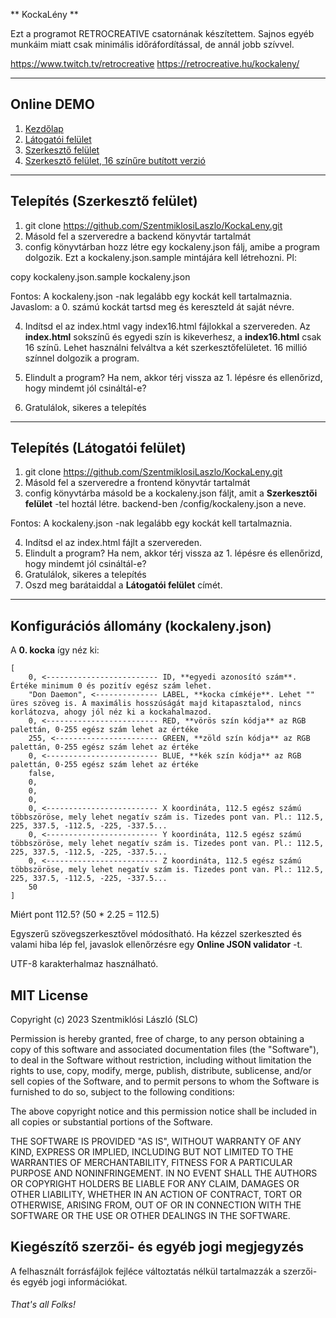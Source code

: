 ** KockaLény **

Ezt a programot RETROCREATIVE csatornának készítettem. Sajnos egyéb munkáim miatt csak minimális időráfordítással, de annál jobb szívvel.

https://www.twitch.tv/retrocreative
https://retrocreative.hu/kockaleny/

---

## Online DEMO

1. [Kezdőlap](http://slc.hu/kockaleny/)
2. [Látogatói felület](http://slc.hu/kockaleny/frontend/)
3. [Szerkesztő felület](http://slc.hu/kockaleny/backend/)
4. [Szerkesztő felület, 16 színűre butított verzió](http://slc.hu/kockaleny/backend/index16.html)

---

## Telepítés (Szerkesztő felület)

1. git clone https://github.com/SzentmiklosiLaszlo/KockaLeny.git
2. Másold fel a szerveredre a backend könyvtár tartalmát
3. config könyvtárban hozz létre egy kockaleny.json fálj, amibe a program dolgozik. Ezt a kockaleny.json.sample mintájára kell létrehozni. Pl:

copy kockaleny.json.sample kockaleny.json

Fontos: A kockaleny.json -nak legalább egy kockát kell tartalmaznia. Javaslom: a 0. számú kockát tartsd meg és kereszteld át saját névre.

4. Indítsd el az index.html vagy index16.html fájlokkal a szervereden. Az **index.html** sokszínű és egyedi szín is kikeverhesz, a **index16.html** csak 16 színű. Lehet használni felváltva a két szerkesztőfelületet. 16 millió színnel dolgozik a program.

5. Elindult a program? Ha nem, akkor térj vissza az 1. lépésre és ellenőrizd, hogy mindemt jól csináltál-e?
6. Gratulálok, sikeres a telepítés

---

## Telepítés (Látogatói felület)

1. git clone https://github.com/SzentmiklosiLaszlo/KockaLeny.git
2. Másold fel a szerveredre a frontend könyvtár tartalmát
3. config könyvtárba másold be a kockaleny.json fáljt, amit a **Szerkesztői felület** -tel hoztál létre. backend-ben /config/kockaleny.json a neve.

Fontos: A kockaleny.json -nak legalább egy kockát kell tartalmaznia.

4. Indítsd el az index.html fájlt a szervereden.
5. Elindult a program? Ha nem, akkor térj vissza az 1. lépésre és ellenőrizd, hogy mindemt jól csináltál-e?
6. Gratulálok, sikeres a telepítés
7. Oszd meg barátaiddal a **Látogatói felület** címét.

---

## Konfigurációs állomány (kockaleny.json)

A **0. kocka** így néz ki:
```
[
	0, <------------------------- ID, **egyedi azonosító szám**. Értéke minimum 0 és pozitív egész szám lehet.
	"Don Daemon", <-------------- LABEL, **kocka címkéje**. Lehet "" üres szöveg is. A maximális hosszúságát majd kitapasztalod, nincs korlátozva, ahogy jól néz ki a kockahalmazod.
	0, <------------------------- RED, **vörös szín kódja** az RGB palettán, 0-255 egész szám lehet az értéke
	255, <----------------------- GREEN, **zöld szín kódja** az RGB palettán, 0-255 egész szám lehet az értéke
	0, <------------------------- BLUE, **kék szín kódja** az RGB palettán, 0-255 egész szám lehet az értéke
	false,
	0,
	0,
	0,
	0, <------------------------- X koordináta, 112.5 egész számú többszöröse, mely lehet negatív szám is. Tizedes pont van. Pl.: 112.5, 225, 337.5, -112.5, -225, -337.5...
	0, <------------------------- Y koordináta, 112.5 egész számú többszöröse, mely lehet negatív szám is. Tizedes pont van. Pl.: 112.5, 225, 337.5, -112.5, -225, -337.5...
	0, <------------------------- Z koordináta, 112.5 egész számú többszöröse, mely lehet negatív szám is. Tizedes pont van. Pl.: 112.5, 225, 337.5, -112.5, -225, -337.5...
	50
]
```

Miért pont 112.5? (50 * 2.25 = 112.5)

Egyszerű szövegszerkesztővel módosítható. Ha kézzel szerkeszted és valami hiba lép fel, javaslok ellenőrzésre egy **Online JSON validator** -t.

UTF-8 karakterhalmaz használható.

## MIT License

Copyright (c) 2023 Szentmiklósi László (SLC)

Permission is hereby granted, free of charge, to any person obtaining a copy
of this software and associated documentation files (the "Software"), to deal
in the Software without restriction, including without limitation the rights
to use, copy, modify, merge, publish, distribute, sublicense, and/or sell
copies of the Software, and to permit persons to whom the Software is
furnished to do so, subject to the following conditions:

The above copyright notice and this permission notice shall be included in all
copies or substantial portions of the Software.

THE SOFTWARE IS PROVIDED "AS IS", WITHOUT WARRANTY OF ANY KIND, EXPRESS OR
IMPLIED, INCLUDING BUT NOT LIMITED TO THE WARRANTIES OF MERCHANTABILITY,
FITNESS FOR A PARTICULAR PURPOSE AND NONINFRINGEMENT. IN NO EVENT SHALL THE
AUTHORS OR COPYRIGHT HOLDERS BE LIABLE FOR ANY CLAIM, DAMAGES OR OTHER
LIABILITY, WHETHER IN AN ACTION OF CONTRACT, TORT OR OTHERWISE, ARISING FROM,
OUT OF OR IN CONNECTION WITH THE SOFTWARE OR THE USE OR OTHER DEALINGS IN THE
SOFTWARE.

## Kiegészítő szerzői- és egyéb jogi megjegyzés

A felhasznált forrásfájlok fejléce változtatás nélkül tartalmazzák a szerzői- és egyéb jogi információkat.

###### That's all Folks!
